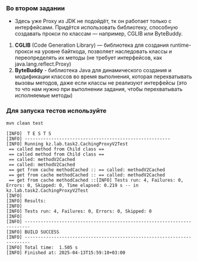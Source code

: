 ### Во втором задании
- Здесь уже Proxy из JDK не подойдёт, 
тк он работает только с интерфейсами. 
Придётся использовать библиотеку, 
способную создавать прокси по классам — например, CGLIB или ByteBuddy.

1. **CGLIB** (Code Generation Library) — библиотека для создания runtime-прокси на уровне байткода, 
позволяет наследовать классы и переопределять их методы (не требует интерфейсов, как java.lang.reflect.Proxy)
2. **ByteBuddy** - библиотека Java для динамического создания и модификации классов во время выполнения, 
которая перехватывать вызовы методов, даже если классы не реализуют интерфейсы 
(это то что нам нужно при выполнении задания, чтобы перехватывать исполняемые методы)

### Для запуска тестов используйте
```bash
mvn clean test
```


```logs
[INFO]  T E S T S
[INFO] -------------------------------------------------------
[INFO] Running kz.lab.task2.CachingProxyV2Test
 == called method from Child class == 
 == called method from Child class == 
 == called: methodV2Cached
 == called: methodV2Cached
 == get from cache methodCached :: == called: methodV2Cached
 == get from cache methodCached :: == called: methodV2Cached
 == get from cache methodCached ::[INFO] Tests run: 4, Failures: 0, Errors: 0, Skipped: 0, Time elapsed: 0.219 s -- in kz.lab.task2.CachingProxyV2Test
[INFO] 
[INFO] Results:
[INFO] 
[INFO] Tests run: 4, Failures: 0, Errors: 0, Skipped: 0
[INFO] 
[INFO] ------------------------------------------------------------------------
[INFO] BUILD SUCCESS
[INFO] ------------------------------------------------------------------------
[INFO] Total time:  1.505 s
[INFO] Finished at: 2025-04-13T15:59:10+03:00
```
